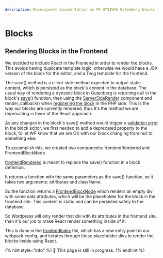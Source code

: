 ```yaml
---
description: Development documentation on P4 WYSIWYG Gutenberg blocks
---
```


# Blocks

## Rendering Blocks in the Frontend

We decided to include React in the Frontend in order to render the blocks. This avoids having duplicate template logic, otherwise we would have a JSX version of the block for the editor, and a Twig template for the frontend.

The save\(\) method is a client-side method expected to output static content, which is persisted as the block's content in the database. The usual way of rendering a dynamic block in Gutenberg is returning null in the block's [save\(\)](https://developer.wordpress.org/block-editor/developers/block-api/block-edit-save/#save) function, then using the [ServerSideRender](https://developer.wordpress.org/block-editor/packages/packages-server-side-render/) component and render\_callback\(\) when [registering the block](https://developer.wordpress.org/reference/functions/register_block_type/) in the PHP side. This is the way our blocks are currently rendered, thus it's the method we are deprecating in favor of the React approach.

As any changes in the block's save\(\) method would trigger a [validation error](https://developer.wordpress.org/block-editor/developers/block-api/block-edit-save/#validation) in the block editor, we first needed to add a deprecated property to the block, to let WP know that we are OK with our block changing from null to something else.

To accomplish this, we created two components: frontendRendered and FrontendBlockNode.

[frontendRendered](https://github.com/greenpeace/planet4-plugin-gutenberg-blocks/blob/master/assets/src/blocks/Spreadsheet/SpreadsheetBlock.js#L39) is meant to replace the save\(\) function in a block definition.

It returns a function with the same parameters as the save\(\) function, so it takes two arguments: attributes and className.

So the function returns a [FrontendBlockNode](https://github.com/greenpeace/planet4-plugin-gutenberg-blocks/blob/master/assets/src/components/FrontendBlockNode/FrontendBlockNode.js#L10) which renders an empty div with some data attributes, which will be the placeholder for the block in the frontend site. This content is static and can be persisted safely to the database.

So Wordpress will only render that div with its attributes in the frontend site, then it's our job to make React render something inside of it.

This is done in the [frontendIndex](https://github.com/greenpeace/planet4-plugin-gutenberg-blocks/blob/master/assets/src/frontendIndex.js#L12) file, which has a new entry point in our webpack config, and iterates through these placeholder divs to render the blocks inside using React.

{% hint style="info" %}
🔧 This page is still in progress.
{% endhint %}

